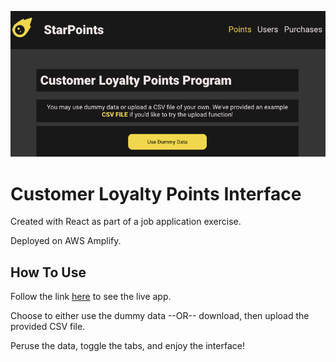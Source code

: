 ![StarPoints Preview](src/assets/starpoints_preview.png)

# Customer Loyalty Points Interface

Created with React as part of a job application exercise.

Deployed on AWS Amplify.

## How To Use

Follow the link [here](https://master.d2sxml8azj8dyl.amplifyapp.com/) to see the live app.

Choose to either use the dummy data --OR-- download, then upload the provided CSV file.

Peruse the data, toggle the tabs, and enjoy the interface!